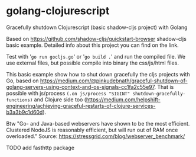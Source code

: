# golang-clojurescript
Gracefully shutdown Clojurescript (basic shadow-cljs project) with Golang

Based on https://github.com/shadow-cljs/quickstart-browser shadow-cljs basic example. Detailed info about this project you can find on the link.

Test with  '`go run gocljs.go`' or '`go build .`' and run the compiled file. We use external files, but possible compile into binary the css/js/html files. 

This basic example show how to shut down gracefully the cljs projects with Go, based on https://medium.com/@pinkudebnath/graceful-shutdown-of-golang-servers-using-context-and-os-signals-cc1fa2c55e97. That is possible with js/process `(.on js/process "SIGINT" shutdown-gracefully-functions)` and Clojure side too (https://medium.com/helpshift-engineering/achieving-graceful-restarts-of-clojure-services-b3a3b9c1d60d).

Btw "Go- and Java-based webservers have shown to be the most efficient. Clustered NodeJS is reasonably efficient, but will run out of RAM once overloaded." Source: https://stressgrid.com/blog/webserver_benchmark/

TODO add fasthttp package
